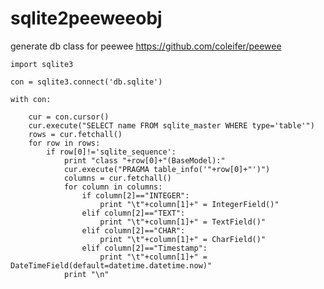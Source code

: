 sqlite2peeweeobj
================
generate db class for peewee https://github.com/coleifer/peewee 

    import sqlite3

    con = sqlite3.connect('db.sqlite')

    with con:

    	cur = con.cursor() 
    	cur.execute("SELECT name FROM sqlite_master WHERE type='table'")
    	rows = cur.fetchall()
    	for row in rows:
    		if row[0]!='sqlite_sequence':
    			print "class "+row[0]+"(BaseModel):" 
    			cur.execute("PRAGMA table_info('"+row[0]+"')")
    			columns = cur.fetchall()
    			for column in columns:
    				if column[2]=="INTEGER":
    					print "\t"+column[1]+" = IntegerField()"
    				elif column[2]=="TEXT":
    					print "\t"+column[1]+" = TextField()"
    				elif column[2]=="CHAR":
    					print "\t"+column[1]+" = CharField()"
    				elif column[2]=="Timestamp":
    					print "\t"+column[1]+" = DateTimeField(default=datetime.datetime.now)"
    			print "\n"





